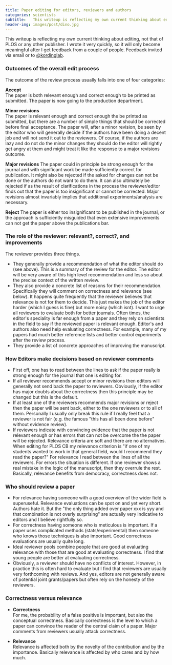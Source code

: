 ```yaml
---
title: Paper editing for editors, reviewers and authors
categories: scientists
subtitle:   This writeup is reflecting my own current thinking about editing, not that of PLOS or any other publisher. I wrote it very quickly, so it will only become meaningful after I get feedback from a couple of people.
header-img: images/post/dino.jpg
---
```


This writeup is reflecting my own current thinking about editing, not that of PLOS or any other publisher. I wrote it very quickly, so it will only become meaningful after I get feedback from a couple of people. Feedback invited via email or to [@kordinglab](https://twitter.com/kordinglab).

### **Outcomes of the overall edit process**<br>
The outcome of the review process usually falls into one of four categories:

**Accept**<br>
The paper is both relevant enough and correct enough to be printed as submitted. The paper is now going to the production department.

**Minor revisions**<br>
The paper is relevant enough and correct enough the be printed as submitted, but there are a number of simple things that should be corrected before final acceptance. The paper will, after a minor revision, be seen by the editor who will generally decide if the authors have been doing a decent job and will not send it out to the reviewers. Of course, if the authors are lazy and do not do the minor changes they should do the editor will rightly get angry at them and might treat it like the response to a major revisions outcome.

**Major revisions**
The paper could in principle be strong enough for the journal and with significant work be made sufficiently correct for publication. It might also be rejected if the asked for changes can not be done or the authors do not want to do them. It can also ultimately be rejected if as the result of clarifications in the process the reviewer/editor finds out that the paper is too insignificant or cannot be corrected. Major revisions almost invariably implies that additional experiments/analysis are necessary.

**Reject**
The paper is either too insignificant to be published in the journal, or the approach is sufficiently misguided that even extensive improvements can not get the paper above the publications bar.

### **The role of the reviewer: relevant?, correct?, and improvements**
The reviewer provides three things.

- They generally provide a recommendation of what the editor should do (see above). This is a summary of the review for the editor. The editor will be very aware of this high level recommendation and less so about the precise context of the written review.
- They also provide a concrete list of reasons for their recommendation. Specifically they will comment on correctness and relevance (see below). It happens quite frequently that the reviewer believes that relevance is not for them to decide. This just makes the job of the editor harder (which I guess is fine) but more noisy (which isnt). I want to urge all reviewers to evaluate both for better journals. Often times, the editor's speciality is far enough from a paper and they rely on scientists in the field to say if the reviewed paper is relevant enough. Editor's and authors also need help evaluating correctness. For example, many of my papers had much better reference lists and better control experiments after the review process.
- They provide a list of concrete approaches of improving the manuscript.

### **How Editors make decisions based on reviewer comments**
- First off, one has to read between the lines to ask if the paper really is strong enough for the journal that one is editing for.
- If all reviewer recommends accept or minor revisions then editors will generally not send back the paper to reviewers. Obviously, if the editor has major doubts about the correctness then this principle may be changed but this is the default.
- If at least one of the reviewers recommends major revisions or reject then the paper will be sent back, either to the one reviewers or to all of them. Personally I usually only break this rule if I really feel that a reviewer is not fair (e.g. the famous "this has all been done before" without evidence review).
- If reviewers indicate with convincing evidence that the paper is not relevant enough or has errors that can not be overcome the the paper will be rejected. Relevance criteria are soft and there are no alternatives. When editing for PLOS CB my relevance criterion is "if one of my students wanted to work in that general field, would I recommend they read the paper?" For relevance I read between the lines of all the reviewers. For errors the situation is different. If one reviewer shows a real mistake in the logic of the manuscript, then they overrule the rest. Basically, relevance benefits from democracy, correctness does not.

### **Who should review a paper**

- For relevance having someone with a good overview of the wider field is superuseful. Relevance evaluations can be spot on and yet very short. Authors hate it. But the "the only thing added over paper xxx is yyy and that combination is not overly surprising" are actually very indicative to editors and I believe rightfully so.
- For correctness having someone who is meticulous is important. If a paper uses complicated methods (stats/experimental) then someone who knows those techniques is also important. Good correctness evaluations are usually quite long.
- Ideal reviewer pools combine people that are good at evaluating relevance with those that are good at evaluating correctness. I find that young people are better at evaluating correctness.
- Obviously, a reviewer should have no conflicts of interest. However, in practice this is often hard to evaluate but I find that reviewers are usually very forthcoming with reviews. And yes, editors are not generally aware of potential joint grants/papers but often rely on the honesty of the reviewers.

### **Correctness versus relevance**

- **Correctness**<br>
For me, the probability of a false positive is important, but also the conceptual correctness. Basically correctness is the level to which a paper can convince the reader of the central claim of a paper. Major comments from reviewers usually attack correctness.

- **Relevance**<br>
Relevance is affected both by the novelty of the contribution and by the importance. Basically relevance is affected by who cares and by how much.

